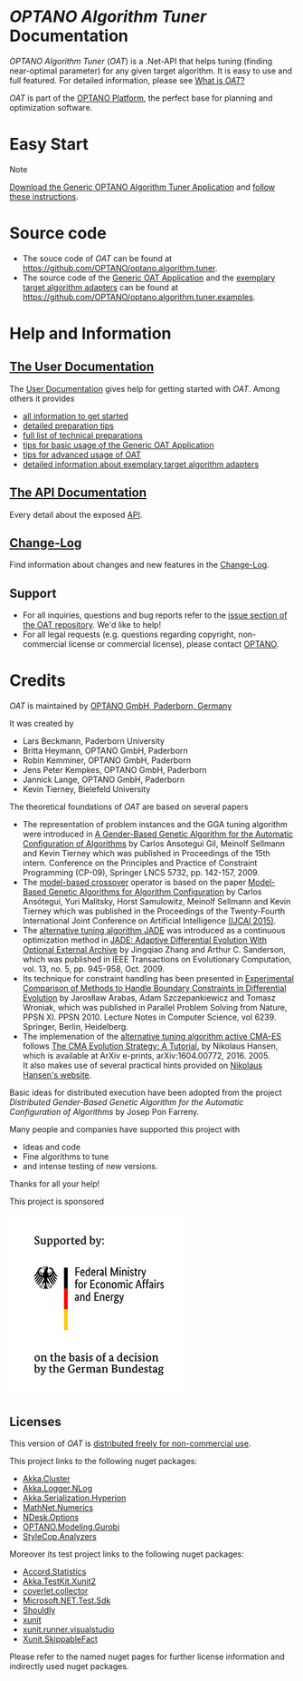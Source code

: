 
# _OPTANO Algorithm Tuner_ Documentation
_OPTANO Algorithm Tuner_ (*OAT*) is a .Net-API that helps tuning (finding near-optimal parameter) for any given target algorithm. It is easy to use and full featured. For detailed information, please see [What is *OAT*?](userDoc/whatisalgorithmtuner.md)


*OAT* is part of the [OPTANO Platform](https://optano.com/en/platform), the perfect base for planning and optimization software. 

# Easy Start

> [!NOTE] 
> [Download the Generic OPTANO Algorithm Tuner Application](OPTANO.Tuner.Application.zip) and [follow these instructions](userDoc/basic_usage.md). 

# Source code

* The souce code of *OAT* can be found at https://github.com/OPTANO/optano.algorithm.tuner.
* The source code of the [Generic OAT Application](OPTANO.Tuner.Application.zip) and the [exemplary target algorithm adapters](userDoc/examples.md) can be found at https://github.com/OPTANO/optano.algorithm.tuner.examples.


# Help and Information

## [The User Documentation](userDoc/intro.md)
The [User Documentation](userDoc/intro.md) gives help for getting started with *OAT*. Among others it provides
* [all information to get started](userDoc/intro.md)
* [detailed preparation tips](userDoc/preparation.md)
* [full list of technical preparations](userDoc/technical_preparation.md)
* [tips for basic usage of the Generic OAT Application](userDoc/basic_usage.md)
* [tips for advanced usage of OAT](userDoc/advanced.md)
* [detailed information about exemplary target algorithm adapters](userDoc/examples.md)

## [The API Documentation](api/index.md)
Every detail about the exposed [API](api/index.md). 

## [Change-Log](changelog.md)
Find information about changes and new features in the [Change-Log](changelog.md).  

## Support
* For all inquiries, questions and bug reports refer to the [issue section of the OAT repository](https://github.com/OPTANO/optano.algorithm.tuner/issues). We'd like to help!
* For all legal requests (e.g. questions regarding copyright, non-commercial license or commercial license), please contact [OPTANO](https://optano.com/en/about-us/#contact).

# Credits
*OAT* is maintained by [OPTANO GmbH, Paderborn, Germany](https://optano.com)

It was created by

- Lars Beckmann, Paderborn University
- Britta Heymann, OPTANO GmbH, Paderborn
- Robin Kemminer, OPTANO GmbH, Paderborn
- Jens Peter Kempkes, OPTANO GmbH, Paderborn
- Jannick Lange, OPTANO GmbH, Paderborn
- Kevin Tierney, Bielefeld University

The theoretical foundations of *OAT* are based on several papers

- The representation of problem instances and the GGA tuning algorithm were introduced in [A Gender-Based Genetic Algorithm for the Automatic Configuration of Algorithms](https://link.springer.com/chapter/10.1007/978-3-642-04244-7_14?no-access=true) by Carlos Ansotegui Gil, Meinolf Sellmann and Kevin Tierney which was published in Proceedings of the 15th intern. Conference on the Principles and Practice of Constraint Programming (CP-09), Springer LNCS 5732, pp. 142-157, 2009.
- The [model-based crossover](userDoc/model_based_crossover.md) operator is based on the paper [Model-Based Genetic Algorithms for Algorithm Configuration](https://www.ijcai.org/Proceedings/15/Papers/109.pdf) by Carlos Ansótegui, Yuri Malitsky, Horst Samulowitz, Meinolf Sellmann and Kevin Tierney which was published in the Proceedings of the Twenty-Fourth International Joint Conference on Artificial Intelligence [(IJCAI 2015)](http://www.ijcai.org/proceedings/2015).
- The [alternative tuning algorithm JADE](userDoc/algorithms.md#jade) was introduced as a continuous optimization method in [JADE: Adaptive Differential Evolution With Optional External Archive](https://ieeexplore.ieee.org/document/5208221/) by Jingqiao Zhang and Arthur C. Sanderson, which was published in IEEE Transactions on Evolutionary Computation, vol. 13, no. 5, pp. 945-958, Oct. 2009.
- Its technique for constraint handling has been presented in [Experimental Comparison of Methods to Handle Boundary Constraints in Differential Evolution](https://link.springer.com/chapter/10.1007/978-3-642-15871-1_42) by Jarosłlaw Arabas, Adam Szczepankiewicz and Tomasz Wroniak, which was published in Parallel Problem Solving from Nature, PPSN XI. PPSN 2010. Lecture Notes in Computer Science, vol 6239. Springer, Berlin, Heidelberg.
- The implemenation of the [alternative tuning algorithm active CMA-ES](userDoc/algorithms.md#active-cma-es) follows [The CMA Evolution Strategy: A Tutorial.](https://hal.inria.fr/hal-01297037/file/tutorial.pdf) by Nikolaus Hansen, which is available at ArXiv e-prints, arXiv:1604.00772, 2016. 2005.<br/>It also makes use of several practical hints provided on [Nikolaus Hansen's website](https://www.lri.fr/~hansen/cmaes_inmatlab.html#practical).

Basic ideas for distributed execution have been adopted from the project  *Distributed Gender-Based Genetic Algorithm for the Automatic Configuration of Algorithms* by Josep Pon Farreny.

Many people and companies have supported this project with

- Ideas and code
- Fine algorithms to tune
- and intense testing of new versions. 

Thanks for all your help!

This project is sponsored

![Bad Image Exception](images/sponsor.png)

## Licenses
This version of *OAT* is [distributed freely for non-commercial use](https://optano.com/en/algorithm-tuner-mit-license/).

This project links to the following nuget packages:

* [Akka.Cluster](https://www.nuget.org/packages/Akka.Cluster/)
* [Akka.Logger.NLog](https://www.nuget.org/packages/Akka.Logger.NLog/)
* [Akka.Serialization.Hyperion](https://www.nuget.org/packages/Akka.Serialization.Hyperion/)
* [MathNet.Numerics](https://www.nuget.org/packages/MathNet.Numerics/)
* [NDesk.Options](https://www.nuget.org/packages/NDesk.Options/)
* [OPTANO.Modeling.Gurobi](https://www.nuget.org/packages/OPTANO.Modeling.Gurobi/)
* [StyleCop.Analyzers](https://www.nuget.org/packages/StyleCop.Analyzers/)

Moreover its test project links to the following nuget packages:

* [Accord.Statistics](https://www.nuget.org/packages/Accord.Statistics/)
* [Akka.TestKit.Xunit2](https://www.nuget.org/packages/Akka.TestKit.Xunit2/)
* [coverlet.collector](https://www.nuget.org/packages/coverlet.collector/)
* [Microsoft.NET.Test.Sdk](https://www.nuget.org/packages/Microsoft.NET.Test.Sdk/)
* [Shouldly](https://www.nuget.org/packages/Shouldly/)
* [xunit](https://www.nuget.org/packages/xunit/)
* [xunit.runner.visualstudio](https://www.nuget.org/packages/xunit.runner.visualstudio/)
* [Xunit.SkippableFact](https://www.nuget.org/packages/Xunit.SkippableFact/)

Please refer to the named nuget pages for further license information and indirectly used nuget packages.
